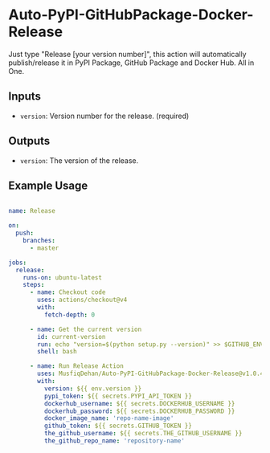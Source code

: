 # Auto-PyPI-GitHubPackage-Docker-Release

Just type "Release [your version number]", this action will automatically publish/release it in PyPI Package, GitHub Package and Docker Hub. All in One.

## Inputs

- `version`: Version number for the release. (required)

## Outputs

- `version`: The version of the release.

## Example Usage

```yaml

name: Release

on:
  push:
    branches:
      - master

jobs:
  release:
    runs-on: ubuntu-latest
    steps:
      - name: Checkout code
        uses: actions/checkout@v4
        with:
          fetch-depth: 0

      - name: Get the current version
        id: current-version
        run: echo "version=$(python setup.py --version)" >> $GITHUB_ENV
        shell: bash

      - name: Run Release Action
        uses: MusfiqDehan/Auto-PyPI-GitHubPackage-Docker-Release@v1.0.4
        with:
          version: ${{ env.version }}
          pypi_token: ${{ secrets.PYPI_API_TOKEN }}
          dockerhub_username: ${{ secrets.DOCKERHUB_USERNAME }}
          dockerhub_password: ${{ secrets.DOCKERHUB_PASSWORD }}
          docker_image_name: 'repo-name-image'
          github_token: ${{ secrets.GITHUB_TOKEN }}
          the_github_username: ${{ secrets.THE_GITHUB_USERNAME }}
          the_github_repo_name: 'repository-name'


```

